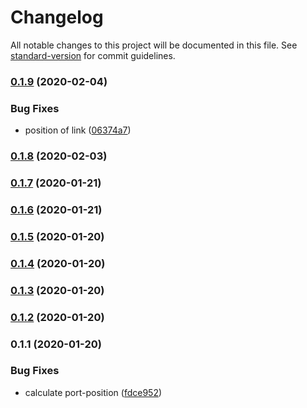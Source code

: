 # Changelog

All notable changes to this project will be documented in this file. See [standard-version](https://github.com/conventional-changelog/standard-version) for commit guidelines.

### [0.1.9](https://github.com/JuzSer/vue-flowchart/compare/v0.1.8...v0.1.9) (2020-02-04)


### Bug Fixes

* position of link ([06374a7](https://github.com/JuzSer/vue-flowchart/commit/06374a7d9e923faa2c19168e12c6e72b3f3b5f40))

### [0.1.8](https://github.com/JuzSer/vue-flowchart/compare/v0.1.3...v0.1.8) (2020-02-03)

### [0.1.7](https://github.com/JuzSer/vue-flowchart/compare/v0.1.6...v0.1.7) (2020-01-21)

### [0.1.6](https://github.com/JuzSer/vue-flowchart/compare/v0.1.5...v0.1.6) (2020-01-21)

### [0.1.5](https://github.com/JuzSer/vue-flowchart/compare/v0.1.4...v0.1.5) (2020-01-20)

### [0.1.4](https://github.com/JuzSer/vue-flowchart/compare/v0.1.3...v0.1.4) (2020-01-20)

### [0.1.3](https://github.com/JuzSer/vue-flowchart/compare/v0.1.2...v0.1.3) (2020-01-20)

### [0.1.2](https://github.com/JuzSer/vue-flowchart/compare/v0.1.1...v0.1.2) (2020-01-20)

### 0.1.1 (2020-01-20)


### Bug Fixes

* calculate port-position ([fdce952](https://github.com/JuzSer/vue-flowchart/commit/fdce952e4f33dec9bd136eeafd164a88f9e4c78b))
